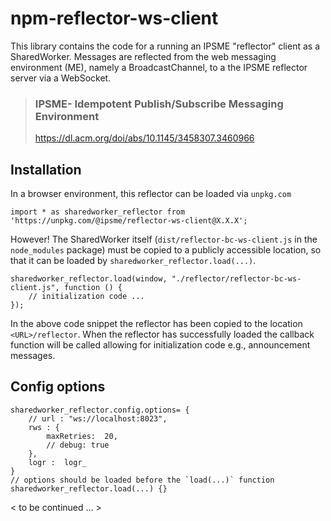 # npm-reflector-ws-client

This library contains the code for a running an IPSME "reflector" client as a SharedWorker. Messages are reflected from the web messaging environment (ME), namely a BroadcastChannel, to a the IPSME reflector server via a WebSocket.
  
> ### IPSME- Idempotent Publish/Subscribe Messaging Environment
> https://dl.acm.org/doi/abs/10.1145/3458307.3460966

## Installation

In a browser environment, this reflector can be loaded via `unpkg.com`
```
import * as sharedworker_reflector from 'https://unpkg.com/@ipsme/reflector-ws-client@X.X.X';
```
However! The SharedWorker itself (`dist/reflector-bc-ws-client.js` in the `node_modules` package) must be copied to a publicly accessible location, so that it can be loaded by `sharedworker_reflector.load(...)`.

```
sharedworker_reflector.load(window, "./reflector/reflector-bc-ws-client.js", function () {
	// initialization code ...
});
```
In the above code snippet the reflector has been copied to the location `<URL>/reflector`.  When the reflector has successfully loaded the callback function will be called allowing for initialization code e.g., announcement messages.

## Config options

```
sharedworker_reflector.config.options= {
	// url : "ws://localhost:8023",
	rws : {
		maxRetries:  20,
		// debug: true
	},
	logr :  logr_
}
// options should be loaded before the `load(...)` function
sharedworker_reflector.load(...) {}
```
< to be continued ... >
